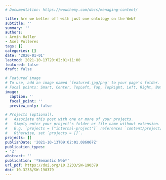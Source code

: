 ```yaml
---
# Documentation: https://wowchemy.com/docs/managing-content/

title: Are we better off with just one ontology on the Web?
subtitle: ''
summary: ''
authors:
- Armin Haller
- Axel Polleres
tags: []
categories: []
date: '2020-01-01'
lastmod: 2021-10-13T20:02:01+11:00
featured: false
draft: false

# Featured image
# To use, add an image named `featured.jpg/png` to your page's folder.
# Focal points: Smart, Center, TopLeft, Top, TopRight, Left, Right, BottomLeft, Bottom, BottomRight.
image:
  caption: ''
  focal_point: ''
  preview_only: false

# Projects (optional).
#   Associate this post with one or more of your projects.
#   Simply enter your project's folder or file name without extension.
#   E.g. `projects = ["internal-project"]` references `content/project/deep-learning/index.md`.
#   Otherwise, set `projects = []`.
projects: []
publishDate: '2021-10-13T09:02:01.086067Z'
publication_types:
- '2'
abstract: ''
publication: '*Semantic Web*'
url_pdf: https://doi.org/10.3233/SW-190379
doi: 10.3233/SW-190379
---
```

